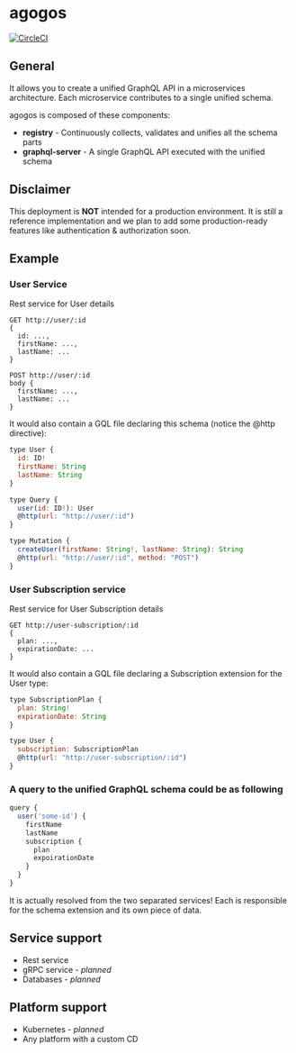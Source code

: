 # agogos

[![CircleCI](https://circleci.com/gh/Soluto/agogos.svg?style=svg)](https://circleci.com/gh/Soluto/agogos)

## General

It allows you to create a unified GraphQL API in a microservices architecture. Each microservice contributes to a single unified schema.

agogos is composed of these components:

- **registry** - Continuously collects, validates and unifies all the schema parts
- **graphql-server** - A single GraphQL API executed with the unified schema

## Disclaimer

This deployment is **NOT** intended for a production environment. It is still a reference implementation and we plan to add some production-ready features like authentication & authorization soon.

## Example

### User Service

Rest service for User details

```
GET http://user/:id
{
  id: ...,
  firstName: ...,
  lastName: ...
}

POST http://user/:id
body {
  firstName: ...,
  lastName: ...
}
```

It would also contain a GQL file declaring this schema (notice the @http directive):

```js
type User {
  id: ID!
  firstName: String
  lastName: String
}

type Query {
  user(id: ID!): User
  @http(url: "http://user/:id")
}

type Mutation {
  createUser(firstName: String!, lastName: String): String
  @http(url: "http://user/:id", method: "POST")
}
```

### User Subscription service

Rest service for User Subscription details

```
GET http://user-subscription/:id
{
  plan: ...,
  expirationDate: ...
}
```

It would also contain a GQL file declaring a Subscription extension for the User type:

```js
type SubscriptionPlan {
  plan: String!
  expirationDate: String
}

type User {
  subscription: SubscriptionPlan
  @http(url: "http://user-subscription/:id")
}
```

### A query to the unified GraphQL schema could be as following

```js
query {
  user('some-id') {
    firstName
    lastName
    subscription {
      plan
      expoirationDate
    }
  }
}
```

It is actually resolved from the two separated services! Each is responsible for the schema extension and its own piece of data.

## Service support

- Rest service
- gRPC service - _planned_
- Databases - _planned_

## Platform support

- Kubernetes - _planned_
- Any platform with a custom CD
